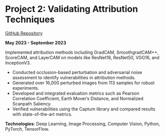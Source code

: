 # Project 2: Validating Attribution Techniques

[GitHub Repository](https://github.com/shardulkulkarni14/Validating-Attribution-Techniques)

<!-- ![Project Image](../assets/images/project2.jpg) -->

**May 2023 - September 2023**

Implemented attribution methods including GradCAM, SmoothgradCAM++, ScoreCAM, and LayerCAM on models like ResNet18, ResNet50, VGG16, and InceptionV3.
- Conducted occlusion-based perturbation and adversarial noise assessment to identify vulnerabilities in attribution methods.
- Generated over 16,000 perturbed images from 113 samples for robust experiments.
- Developed and integrated evaluation metrics such as Pearson Correlation Coefficient, Earth Mover’s Distance, and Normalized Scanpath Saliency.
- Verified vulnerabilities using the Captum library and compared results with state-of-the-art metrics.

**Technologies**: Deep Learning, Image Processing, Computer Vision, Python, PyTorch, TensorFlow.
